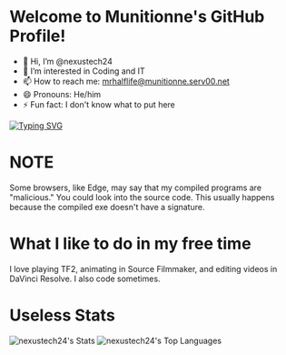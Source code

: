 # Welcome to Munitionne's GitHub Profile!

* 👋 Hi, I’m @nexustech24
* 👀 I’m interested in Coding and IT
* 📫 How to reach me: mrhalflife@munitionne.serv00.net
* 😄 Pronouns: He/him
* ⚡ Fun fact: I don't know what to put here

[![Typing SVG](https://readme-typing-svg.demolab.com?font=Fira+Code&pause=1000&width=435&lines=Welcome+to+this+GitHub+account;also+go+shower;and+have+a+nice+day;enjoy+life;Don't+kill+yourself;love+yourself)](https://git.io/typing-svg)
# NOTE

Some browsers, like Edge, may say that my compiled programs are "malicious." You could look into the source code. This usually happens because the compiled exe doesn't have a signature.

# What I like to do in my free time

I love playing TF2, animating in Source Filmmaker, and editing videos in DaVinci Resolve. I also code sometimes.

# Useless Stats

![nexustech24's Stats](https://github-readme-stats.vercel.app/api?username=nexustech24&theme=vue-dark&show_icons=true&hide_border=true&count_private=true)
![nexustech24's Top Languages](https://github-readme-stats.vercel.app/api/top-langs/?username=nexustech24&theme=vue-dark&show_icons=true&hide_border=true&layout=compact)






<!---
nexustech24/nexustech24 is a ✨ special ✨ repository because its `README.md` (this file) appears on your GitHub profile.
You can click the Preview link to take a look at your changes.
--->
